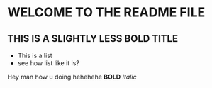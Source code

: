 # WELCOME TO THE README FILE
## THIS IS A SLIGHTLY LESS BOLD TITLE

* This is a list
* see how list like it is?

Hey man how u doing hehehehe
**BOLD** _Italic_
